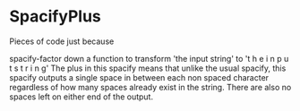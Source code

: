 SpacifyPlus
=================================

Pieces of code just because

spacify-factor down a function to transform 'the input string' to 't h e i n p u t s t r i n g'
The plus in this spacify means that unlike the usual spacify, this spacify outputs a single space in between each non spaced character regardless of how many spaces already exist in the string. There are also no spaces left on either end of the output.


